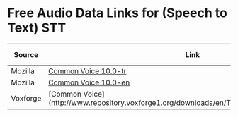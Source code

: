 # Free Audio Data Links for (Speech to Text) STT

 Source | Link | Size (Hours) |
 ------- | ------- | ------- | 
Mozilla |  [Common Voice 10.0-tr](https://commonvoice.mozilla.org/tr/datasets) | 79 |
Mozilla |  [Common Voice 10.0-en](https://commonvoice.mozilla.org/en/datasets) | 3050 |
Voxforge | [Common Voice] (http://www.repository.voxforge1.org/downloads/en/Trunk/Audio/Main/16kHz_16bit/) | 130 |


